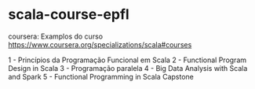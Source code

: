 # scala-course-epfl

coursera: Examplos do curso https://www.coursera.org/specializations/scala#courses

1 - Princípios da Programação Funcional em Scala
2 - Functional Program Design in Scala
3 - Programação paralela
4 - Big Data Analysis with Scala and Spark
5 - Functional Programming in Scala Capstone
